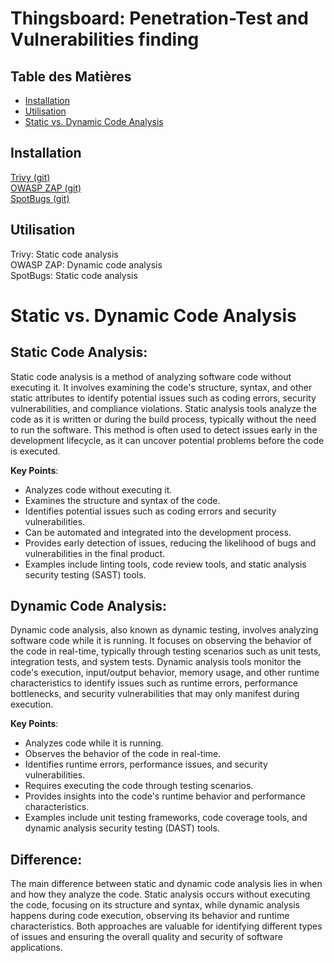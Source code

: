 # Thingsboard: Penetration-Test and Vulnerabilities finding

## Table des Matières
- [Installation](#installation)
- [Utilisation](#utilisation)
- [Static vs. Dynamic Code Analysis](#static-vs-dynamic-code-analysis) 


## Installation

[Trivy (git)](https://github.com/aquasecurity/trivy)
<br>
[OWASP ZAP (git)](https://github.com/zaproxy/zaproxy)
<br>
[SpotBugs (git)](https://github.com/spotbugs/spotbugs)

## Utilisation

Trivy: Static code analysis<br>
OWASP ZAP: Dynamic code analysis<br>
SpotBugs: Static code analysis<br>

# Static vs. Dynamic Code Analysis

## Static Code Analysis:

Static code analysis is a method of analyzing software code without executing it. It involves examining the code's structure, syntax, and other static attributes to identify potential issues such as coding errors, security vulnerabilities, and compliance violations. Static analysis tools analyze the code as it is written or during the build process, typically without the need to run the software. This method is often used to detect issues early in the development lifecycle, as it can uncover potential problems before the code is executed.

**Key Points**:
- Analyzes code without executing it.
- Examines the structure and syntax of the code.
- Identifies potential issues such as coding errors and security vulnerabilities.
- Can be automated and integrated into the development process.
- Provides early detection of issues, reducing the likelihood of bugs and vulnerabilities in the final product.
- Examples include linting tools, code review tools, and static analysis security testing (SAST) tools.

## Dynamic Code Analysis:

Dynamic code analysis, also known as dynamic testing, involves analyzing software code while it is running. It focuses on observing the behavior of the code in real-time, typically through testing scenarios such as unit tests, integration tests, and system tests. Dynamic analysis tools monitor the code's execution, input/output behavior, memory usage, and other runtime characteristics to identify issues such as runtime errors, performance bottlenecks, and security vulnerabilities that may only manifest during execution.

**Key Points**:
- Analyzes code while it is running.
- Observes the behavior of the code in real-time.
- Identifies runtime errors, performance issues, and security vulnerabilities.
- Requires executing the code through testing scenarios.
- Provides insights into the code's runtime behavior and performance characteristics.
- Examples include unit testing frameworks, code coverage tools, and dynamic analysis security testing (DAST) tools.

## Difference:

The main difference between static and dynamic code analysis lies in when and how they analyze the code. Static analysis occurs without executing the code, focusing on its structure and syntax, while dynamic analysis happens during code execution, observing its behavior and runtime characteristics. Both approaches are valuable for identifying different types of issues and ensuring the overall quality and security of software applications.




